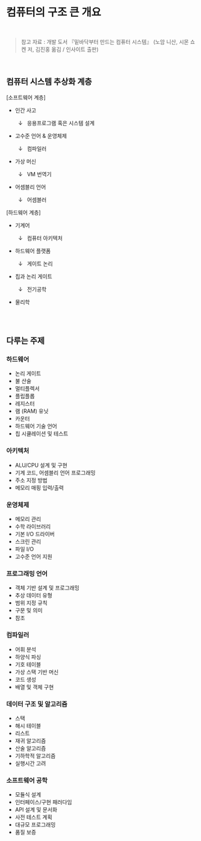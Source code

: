 # 컴퓨터의 구조 큰 개요

<br/>

> 참고 자료 : 개발 도서 『밑바닥부터 만드는 컴퓨터 시스템』 (노암 니산, 시몬 쇼켄 저, 김진홍 옮김 / 인사이트 출판)

<br/>

## 컴퓨터 시스템 추상화 계층

[소프트웨어 계층]

* 인간 사고

    &nbsp; ↓ &nbsp; 응용프로그램 혹은 시스템 설계 

* 고수준 언어 & 운영체제

    &nbsp; ↓ &nbsp; 컴파일러

* 가상 머신

    &nbsp; ↓ &nbsp; VM 번역기

* 어셈블리 언어

    &nbsp; ↓ &nbsp; 어셈블러

[하드웨어 계층]

* 기계어

    &nbsp; ↓ &nbsp; 컴퓨터 아키텍처

* 하드웨어 플랫폼

    &nbsp; ↓ &nbsp; 게이트 논리

* 칩과 논리 게이트

    &nbsp; ↓ &nbsp; 전기공학

* 물리학

<br/><br/>

## 다루는 주제

### 하드웨어

- 논리 게이트
- 불 산술
- 멀티플렉서
- 플립플롭
- 레지스터
- 램 (RAM) 유닛
- 카운터
- 하드웨어 기술 언어
- 칩 시큘레이션 및 테스트

### 아키텍처

- ALU/CPU 설계 및 구현
- 기계 코드, 어셈블리 언어 프로그래밍
- 주소 지정 방법
- 메모리 매핑 입력/출력

### 운영체제

- 메모리 관리
- 수학 라이브러리
- 기본 I/O 드라이버
- 스크린 관리
- 파일 I/O
- 고수준 언어 지원

### 프로그래밍 언어

- 객체 기반 설계 및 프로그래밍
- 추상 데이터 유형
- 범위 지정 규칙
- 구문 및 의미
- 참조

### 컴파일러

- 어휘 분석
- 하양식 파싱
- 기호 테이블
- 가상 스택 기반 머신
- 코드 생성
- 배열 및 객체 구현

### 데이터 구조 및 알고리즘

- 스택
- 해시 테이블
- 리스트
- 재귀 알고리즘
- 산술 알고리즘
- 기하학적 알고리즘
- 실행시간 고려

### 소프트웨어 공학

- 모듈식 설계
- 인터페이스/구현 패러다임
- API 설계 및 문서화
- 사전 테스트 계획
- 대규모 프로그래밍
- 품질 보증

<br/><br/>

##